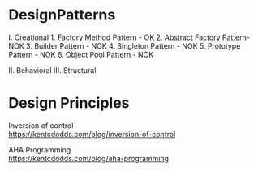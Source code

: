 # DesignPatterns
I. Creational
    1. Factory Method Pattern - OK
    2. Abstract Factory Pattern- NOK
    3. Builder Pattern - NOK
    4. Singleton Pattern - NOK
    5. Prototype Pattern - NOK
    6. Object Pool Pattern - NOK

II. Behavioral 
III. Structural


# Design Principles
Inversion of control \
https://kentcdodds.com/blog/inversion-of-control

AHA Programming \
https://kentcdodds.com/blog/aha-programming
